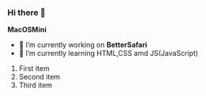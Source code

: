 ### Hi there 👋

**MacOSMini**
- 🔭 I’m currently working on **BetterSafari**
- 🌱 I’m currently learning HTML,CSS amd JS(JavaScript)
1. First item
2. Second item
3. Third item
